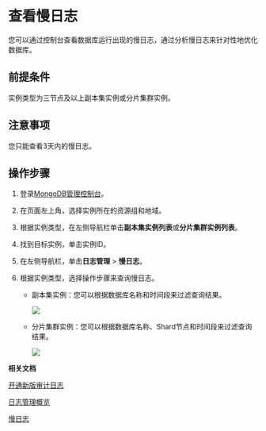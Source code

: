 # 查看慢日志

您可以通过控制台查看数据库运行出现的慢日志，通过分析慢日志来针对性地优化数据库。

## 前提条件

实例类型为三节点及以上副本集实例或分片集群实例。

## 注意事项

您只能查看3天内的慢日志。

## 操作步骤

1.  登录[MongoDB管理控制台](https://mongodb.console.aliyun.com/)。

2.  在页面左上角，选择实例所在的资源组和地域。

3.  根据实例类型，在左侧导航栏单击**副本集实例列表**或**分片集群实例列表**。

4.  找到目标实例，单击实例ID。

5.  在左侧导航栏，单击**日志管理** \> **慢日志**。

6.  根据实例类型，选择操作步骤来查询慢日志。

    -   副本集实例：您可以根据数据库名称和时间段来过滤查询结果。

        ![](https://static-aliyun-doc.oss-cn-hangzhou.aliyuncs.com/assets/img/zh-CN/3056819951/p32678.png)

    -   分片集群实例：您可以根据数据库名称、Shard节点和时间段来过滤查询结果。

        ![](https://static-aliyun-doc.oss-cn-hangzhou.aliyuncs.com/assets/img/zh-CN/3056819951/p32679.png)


**相关文档**  


[开通新版审计日志](/cn.zh-CN/用户指南/数据安全性/新版审计日志/开通新版审计日志.md)

[日志管理概览](/cn.zh-CN/用户指南/日志管理/日志管理概览.md)

[慢日志](/cn.zh-CN/用户指南/CloudDBA/慢日志.md)


